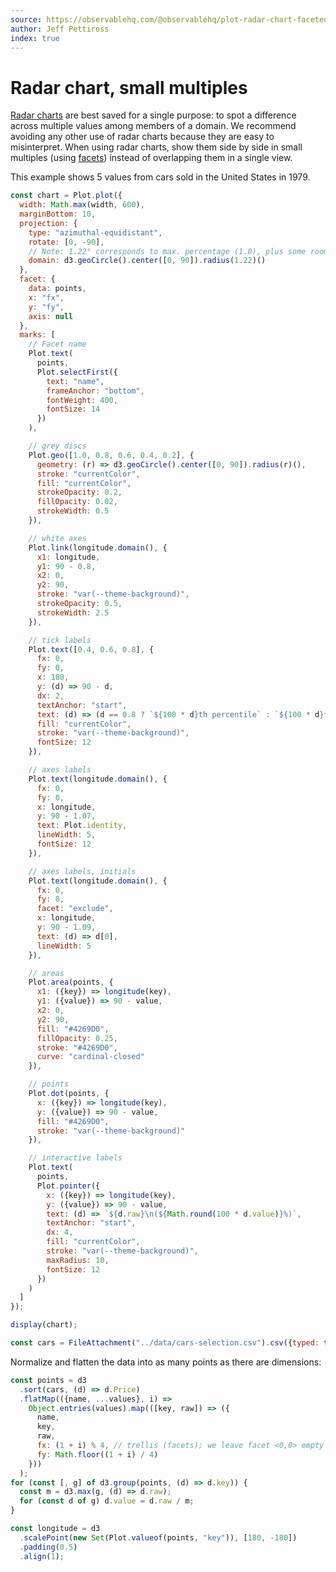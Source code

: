 ```yaml
---
source: https://observablehq.com/@observablehq/plot-radar-chart-faceted
author: Jeff Pettiross
index: true
---
```


# Radar chart, small multiples

[Radar charts](./radar-chart) are best saved for a single purpose: to spot a difference across multiple values among members of a domain. We recommend avoiding any other use of radar charts because they are easy to misinterpret. When using radar charts, show them side by side in small multiples (using [facets](https://observablehq.com/plot/features/facets)) instead of overlapping them in a single view.

This example shows 5 values from cars sold in the United States in 1979.

```js echo
const chart = Plot.plot({
  width: Math.max(width, 600),
  marginBottom: 10,
  projection: {
    type: "azimuthal-equidistant",
    rotate: [0, -90],
    // Note: 1.22° corresponds to max. percentage (1.0), plus some room for the labels
    domain: d3.geoCircle().center([0, 90]).radius(1.22)()
  },
  facet: {
    data: points,
    x: "fx",
    y: "fy",
    axis: null
  },
  marks: [
    // Facet name
    Plot.text(
      points,
      Plot.selectFirst({
        text: "name",
        frameAnchor: "bottom",
        fontWeight: 400,
        fontSize: 14
      })
    ),

    // grey discs
    Plot.geo([1.0, 0.8, 0.6, 0.4, 0.2], {
      geometry: (r) => d3.geoCircle().center([0, 90]).radius(r)(),
      stroke: "currentColor",
      fill: "currentColor",
      strokeOpacity: 0.2,
      fillOpacity: 0.02,
      strokeWidth: 0.5
    }),

    // white axes
    Plot.link(longitude.domain(), {
      x1: longitude,
      y1: 90 - 0.8,
      x2: 0,
      y2: 90,
      stroke: "var(--theme-background)",
      strokeOpacity: 0.5,
      strokeWidth: 2.5
    }),

    // tick labels
    Plot.text([0.4, 0.6, 0.8], {
      fx: 0,
      fy: 0,
      x: 180,
      y: (d) => 90 - d,
      dx: 2,
      textAnchor: "start",
      text: (d) => (d == 0.8 ? `${100 * d}th percentile` : `${100 * d}th`),
      fill: "currentColor",
      stroke: "var(--theme-background)",
      fontSize: 12
    }),

    // axes labels
    Plot.text(longitude.domain(), {
      fx: 0,
      fy: 0,
      x: longitude,
      y: 90 - 1.07,
      text: Plot.identity,
      lineWidth: 5,
      fontSize: 12
    }),

    // axes labels, initials
    Plot.text(longitude.domain(), {
      fx: 0,
      fy: 0,
      facet: "exclude",
      x: longitude,
      y: 90 - 1.09,
      text: (d) => d[0],
      lineWidth: 5
    }),

    // areas
    Plot.area(points, {
      x1: ({key}) => longitude(key),
      y1: ({value}) => 90 - value,
      x2: 0,
      y2: 90,
      fill: "#4269D0",
      fillOpacity: 0.25,
      stroke: "#4269D0",
      curve: "cardinal-closed"
    }),

    // points
    Plot.dot(points, {
      x: ({key}) => longitude(key),
      y: ({value}) => 90 - value,
      fill: "#4269D0",
      stroke: "var(--theme-background)"
    }),

    // interactive labels
    Plot.text(
      points,
      Plot.pointer({
        x: ({key}) => longitude(key),
        y: ({value}) => 90 - value,
        text: (d) => `${d.raw}\n(${Math.round(100 * d.value)}%)`,
        textAnchor: "start",
        dx: 4,
        fill: "currentColor",
        stroke: "var(--theme-background)",
        maxRadius: 10,
        fontSize: 12
      })
    )
  ]
});

display(chart);
```

```js echo
const cars = FileAttachment("../data/cars-selection.csv").csv({typed: true});
```

Normalize and flatten the data into as many points as there are dimensions:

```js echo
const points = d3
  .sort(cars, (d) => d.Price)
  .flatMap(({name, ...values}, i) =>
    Object.entries(values).map(([key, raw]) => ({
      name,
      key,
      raw,
      fx: (1 + i) % 4, // trellis (facets); we leave facet <0,0> empty for the legend
      fy: Math.floor((1 + i) / 4)
    }))
  );
for (const [, g] of d3.group(points, (d) => d.key)) {
  const m = d3.max(g, (d) => d.raw);
  for (const d of g) d.value = d.raw / m;
}
```

```js echo
const longitude = d3
  .scalePoint(new Set(Plot.valueof(points, "key")), [180, -180])
  .padding(0.5)
  .align(1);
```
